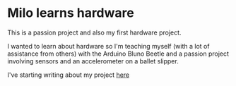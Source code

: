 # Milo learns hardware

This is a passion project and also my first hardware project.

I wanted to learn about hardware so I'm teaching myself (with a lot of assistance from others) with the Arduino Bluno Beetle and a passion project involving sensors and an accelerometer on a ballet slipper.

I've starting writing about my project [here](https://medium.com/two-half-glasses/adventures-in-hardware-part-1-baby-steps-b76e3d570c63)